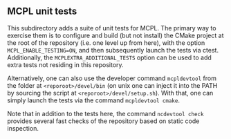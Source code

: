 MCPL unit tests
---------------

This subdirectory adds a suite of unit tests for MCPL. The primary way to
exercise them is to configure and build (but not install) the CMake project at
the root of the repository (i.e. one level up from here), with the option
`MCPL_ENABLE_TESTING=ON`, and then subsequently launch the tests via
ctest. Additionally, the `MCPLEXTRA_ADDITIONAL_TESTS` option can be used to add
extra tests not residing in this repository.

Alternatively, one can also use the developer command `mcpldevtool` from the
folder at `<reporoot>/devel/bin` (on unix one can inject it into the PATH by
sourcing the script at `<reporoot>/devel/setup.sh`). With that, one can simply
launch the tests via the command `mcpldevtool cmake`.

Note that in addition to the tests here, the command `ncdevtool check` provides
several fast checks of the repository based on static code inspection.
